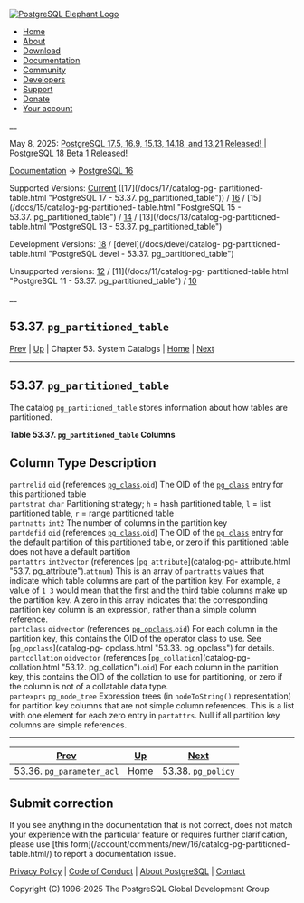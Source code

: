 [ ![PostgreSQL Elephant Logo](/media/img/about/press/elephant.png) ](/)

  * [Home](/ "Home")
  * [About](/about/ "About")
  * [Download](/download/ "Download")
  * [Documentation](/docs/ "Documentation")
  * [Community](/community/ "Community")
  * [Developers](/developer/ "Developers")
  * [Support](/support/ "Support")
  * [Donate](/about/donate/ "Donate")
  * [Your account](/account/ "Your account")

__

May 8, 2025: [ PostgreSQL 17.5, 16.9, 15.13, 14.18, and 13.21 Released! ](/about/news/postgresql-175-169-1513-1418-and-1321-released-3072/) | [ PostgreSQL 18 Beta 1 Released! ](/about/news/postgresql-18-beta-1-released-3070/)

[Documentation](/docs/ "Documentation") -> [PostgreSQL
16](/docs/16/index.html)

Supported Versions: [Current](/docs/current/catalog-pg-partitioned-table.html
"PostgreSQL 17 - 53.37. pg_partitioned_table") ([17](/docs/17/catalog-pg-
partitioned-table.html "PostgreSQL 17 - 53.37. pg_partitioned_table")) /
[16](/docs/16/catalog-pg-partitioned-table.html "PostgreSQL 16 -
53.37. pg_partitioned_table") / [15](/docs/15/catalog-pg-partitioned-
table.html "PostgreSQL 15 - 53.37. pg_partitioned_table") /
[14](/docs/14/catalog-pg-partitioned-table.html "PostgreSQL 14 -
53.37. pg_partitioned_table") / [13](/docs/13/catalog-pg-partitioned-
table.html "PostgreSQL 13 - 53.37. pg_partitioned_table")

Development Versions: [18](/docs/18/catalog-pg-partitioned-table.html
"PostgreSQL 18 - 53.37. pg_partitioned_table") / [devel](/docs/devel/catalog-
pg-partitioned-table.html "PostgreSQL devel - 53.37. pg_partitioned_table")

Unsupported versions: [12](/docs/12/catalog-pg-partitioned-table.html
"PostgreSQL 12 - 53.37. pg_partitioned_table") / [11](/docs/11/catalog-pg-
partitioned-table.html "PostgreSQL 11 - 53.37. pg_partitioned_table") /
[10](/docs/10/catalog-pg-partitioned-table.html "PostgreSQL 10 -
53.37. pg_partitioned_table")

__

53.37. `pg_partitioned_table`  
---  
[Prev](catalog-pg-parameter-acl.html "53.36. pg_parameter_acl")  | [Up](catalogs.html "Chapter 53. System Catalogs") | Chapter 53. System Catalogs | [Home](index.html "PostgreSQL 16.9 Documentation") |  [Next](catalog-pg-policy.html "53.38. pg_policy")  
  
* * *

## 53.37. `pg_partitioned_table` #

The catalog `pg_partitioned_table` stores information about how tables are
partitioned.

**Table  53.37. `pg_partitioned_table` Columns**

Column Type Description  
---  
`partrelid` `oid` (references [`pg_class`](catalog-pg-class.html
"53.11. pg_class").`oid`) The OID of the [`pg_class`](catalog-pg-class.html
"53.11. pg_class") entry for this partitioned table  
`partstrat` `char` Partitioning strategy; `h` = hash partitioned table, `l` =
list partitioned table, `r` = range partitioned table  
`partnatts` `int2` The number of columns in the partition key  
`partdefid` `oid` (references [`pg_class`](catalog-pg-class.html
"53.11. pg_class").`oid`) The OID of the [`pg_class`](catalog-pg-class.html
"53.11. pg_class") entry for the default partition of this partitioned table,
or zero if this partitioned table does not have a default partition  
`partattrs` `int2vector` (references [`pg_attribute`](catalog-pg-
attribute.html "53.7. pg_attribute").`attnum`) This is an array of `partnatts`
values that indicate which table columns are part of the partition key. For
example, a value of `1 3` would mean that the first and the third table
columns make up the partition key. A zero in this array indicates that the
corresponding partition key column is an expression, rather than a simple
column reference.  
`partclass` `oidvector` (references [`pg_opclass`](catalog-pg-opclass.html
"53.33. pg_opclass").`oid`) For each column in the partition key, this
contains the OID of the operator class to use. See [`pg_opclass`](catalog-pg-
opclass.html "53.33. pg_opclass") for details.  
`partcollation` `oidvector` (references [`pg_collation`](catalog-pg-
collation.html "53.12. pg_collation").`oid`) For each column in the partition
key, this contains the OID of the collation to use for partitioning, or zero
if the column is not of a collatable data type.  
`partexprs` `pg_node_tree` Expression trees (in `nodeToString()`
representation) for partition key columns that are not simple column
references. This is a list with one element for each zero entry in
`partattrs`. Null if all partition key columns are simple references.  
  
  

* * *

[Prev](catalog-pg-parameter-acl.html "53.36. pg_parameter_acl")  | [Up](catalogs.html "Chapter 53. System Catalogs") |  [Next](catalog-pg-policy.html "53.38. pg_policy")  
---|---|---  
53.36. `pg_parameter_acl`  | [Home](index.html "PostgreSQL 16.9 Documentation") |  53.38. `pg_policy`  
  
## Submit correction

If you see anything in the documentation that is not correct, does not match
your experience with the particular feature or requires further clarification,
please use [this form](/account/comments/new/16/catalog-pg-partitioned-
table.html/) to report a documentation issue.

[Privacy Policy](/about/privacypolicy) | [Code of Conduct](/about/policies/coc/) | [About PostgreSQL](/about/) | [Contact](/about/contact/)  

Copyright (C) 1996-2025 The PostgreSQL Global Development Group

